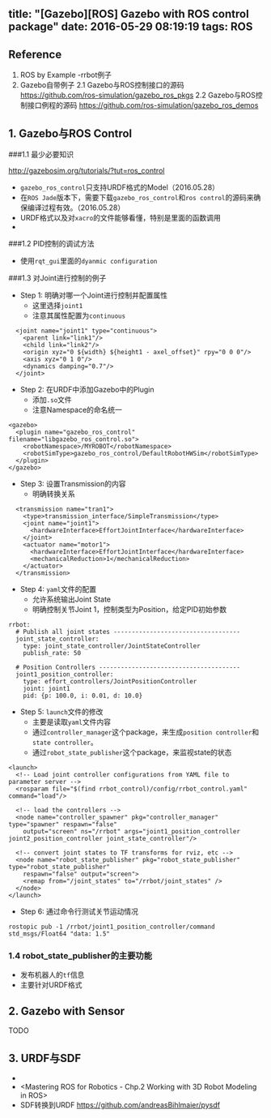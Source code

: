 title: "[Gazebo][ROS] Gazebo with ROS control package"
date: 2016-05-29 08:19:19
tags: ROS
---

## Reference
1. ROS by Example -rrbot例子
2. Gazebo自带例子
2.1 Gazebo与ROS控制接口的源码
https://github.com/ros-simulation/gazebo_ros_pkgs
2.2 Gazebo与ROS控制接口例程的源码
https://github.com/ros-simulation/gazebo_ros_demos


## 1. Gazebo与ROS Control

###1.1 最少必要知识

http://gazebosim.org/tutorials/?tut=ros_control
- `gazebo_ros_control`只支持URDF格式的Model（2016.05.28）
- 在`ROS Jade`版本下，需要下载`gazebo_ros_control`和`ros control`的源码来确保编译过程有效。（2016.05.28）
- URDF格式以及对`xacro`的文件能够看懂，特别是里面的函数调用
- 
###1.2 PID控制的调试方法

- 使用`rqt_gui`里面的`dyanmic configuration`

###1.3 对Joint进行控制的例子

- Step 1: 明确对哪一个Joint进行控制并配置属性
    - 这里选择`joint1`
    - 注意其属性配置为`continuous`
```
  <joint name="joint1" type="continuous">
    <parent link="link1"/>
    <child link="link2"/>
    <origin xyz="0 ${width} ${height1 - axel_offset}" rpy="0 0 0"/>
    <axis xyz="0 1 0"/>
    <dynamics damping="0.7"/>
  </joint>
```

- Step 2: 在URDF中添加Gazebo中的Plugin
    - 添加`.so`文件
    - 注意Namespace的命名统一
```
<gazebo>
  <plugin name="gazebo_ros_control" filename="libgazebo_ros_control.so">
    <robotNamespace>/MYROBOT</robotNamespace>
    <robotSimType>gazebo_ros_control/DefaultRobotHWSim</robotSimType>
  </plugin>
</gazebo>
```

- Step 3: 设置Transmission的内容
    - 明确转换关系
```
  <transmission name="tran1">
    <type>transmission_interface/SimpleTransmission</type>
    <joint name="joint1">
      <hardwareInterface>EffortJointInterface</hardwareInterface>
    </joint>
    <actuator name="motor1">
      <hardwareInterface>EffortJointInterface</hardwareInterface>
      <mechanicalReduction>1</mechanicalReduction>
    </actuator>
  </transmission>
```

- Step 4: `yaml`文件的配置
    - 允许系统输出Joint State
    - 明确控制关节Joint 1，控制类型为Position，给定PID初始参数
```
rrbot:
  # Publish all joint states -----------------------------------
  joint_state_controller:
    type: joint_state_controller/JointStateController
    publish_rate: 50 
 
  # Position Controllers ---------------------------------------
  joint1_position_controller:
    type: effort_controllers/JointPositionController
    joint: joint1
    pid: {p: 100.0, i: 0.01, d: 10.0}
```

- Step 5: `launch`文件的修改
    - 主要是读取`yaml`文件内容
    - 通过`controller_manager`这个package，来生成`position controller`和`state controller`。
    - 通过`robot_state_publisher`这个package，来监视state的状态
```
<launch> 
  <!-- Load joint controller configurations from YAML file to parameter server -->
  <rosparam file="$(find rrbot_control)/config/rrbot_control.yaml" command="load"/>
 
  <!-- load the controllers -->
  <node name="controller_spawner" pkg="controller_manager" type="spawner" respawn="false"
    output="screen" ns="/rrbot" args="joint1_position_controller joint2_position_controller joint_state_controller"/>
 
  <!-- convert joint states to TF transforms for rviz, etc -->
  <node name="robot_state_publisher" pkg="robot_state_publisher" type="robot_state_publisher"
    respawn="false" output="screen">
    <remap from="/joint_states" to="/rrbot/joint_states" />
  </node> 
</launch>

```
- Step 6: 通过命令行测试关节运动情况
```
rostopic pub -1 /rrbot/joint1_position_controller/command std_msgs/Float64 "data: 1.5"
```

### 1.4 robot_state_publisher的主要功能

- 发布机器人的`tf`信息
- 主要针对URDF格式

## 2. Gazebo with Sensor

TODO
## 3. URDF与SDF

- <xmind>
- <Mastering ROS for Robotics - Chp.2 Working with 3D Robot Modeling in ROS>
- SDF转换到URDF
https://github.com/andreasBihlmaier/pysdf


